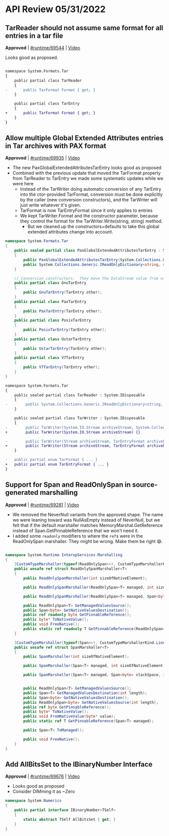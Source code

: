 # API Review 05/31/2022

## TarReader should not assume same format for all entries in a tar file

**Approved** | [#runtime/69544](https://github.com/dotnet/runtime/issues/69544#issuecomment-1142399023) | [Video](https://www.youtube.com/watch?v=xFjPGD_GFOg&t=0h0m0s)

Looks good as proposed.

```diff

namespace System.Formats.Tar
{
    public partial class TarReader
    {
-       public TarFormat Format { get; }
    }

    public partial class TarEntry
    {
+       public TarFormat Format { get; }
    }
}
```
## Allow multiple Global Extended Attributes entries in Tar archives with PAX format

**Approved** | [#runtime/69935](https://github.com/dotnet/runtime/issues/69935#issuecomment-1142455260) | [Video](https://www.youtube.com/watch?v=xFjPGD_GFOg&t=0h6m59s)

* The new PaxGlobalExtendedAttributesTarEntry looks good as proposed
* Combined with the previous update that moved the TarFormat property from TarReader to TarEntry we made some systematic updates while we were here
  * Instead of the TarWriter doing automatic conversion of any TarEntry into the ctor-provided TarFormat, conversion must be done explicitly by the caller (new conversion constructors), and the TarWriter will just write whatever it's given.
  * TarFormat is now TarEntryFormat since it only applies to entries
  * We kept TarWriter.Format and the constructor parameter, because they control the format for the TarWriter.Write(string, string) method.
    * But we cleaned up the constructors+defaults to take this global extended attributes change into account.

```C#
namespace System.Formats.Tar
{
    public sealed partial class PaxGlobalExtendedAttributesTarEntry : System.Formats.Tar.PosixTarEntry
    {
        public PaxGlobalExtendedAttributesTarEntry(System.Collections.Generic.IEnumerable<System.Collections.Generic.KeyValuePair<string, string>> globalExtendedAttributes) { }
        public System.Collections.Generic.IReadOnlyDictionary<string, string> GlobalExtendedAttributes { get { throw null; } }
    }

    // Conversion constructors.  They move the DataStream value from other to [new].
    public partial class GnuTarEntry
    {
        public GnuTarEntry(TarEntry other);
    }
    public partial class PaxTarEntry
    {
        public PaxTarEntry(TarEntry other);
    }
    public partial class PosixTarEntry
    {
        public PosixTarEntry(TarEntry other);
    }
    public partial class UstarTarEntry
    {
        public UstarTarEntry(TarEntry other);
    }
    public partial class V7TarEntry
    {
        public V7TarEntry(TarEntry other);
    }
}
```

```diff
namespace System.Formats.Tar
{
    public sealed partial class TarReader : System.IDisposable
    {
-        public System.Collections.Generic.IReadOnlyDictionary<string, string>? GlobalExtendedAttributes { get { throw null; } }
    }

    public sealed partial class TarWriter : System.IDisposable
    {
-        public TarWriter(System.IO.Stream archiveStream, System.Collections.Generic.IEnumerable<System.Collections.Generic.KeyValuePair<string, string>>? globalExtendedAttributes = null, bool leaveOpen = false) { }
+        public TarWriter(System.IO.Stream archiveStream) {}

-        public TarWriter(Stream archiveStream, TarEntryFormat archiveFormat, bool leaveOpen = false);
+        public TarWriter(Stream archiveStream, TarEntryFormat archiveFormat = TarEntryFormat.Pax, bool leaveOpen = false);
    }

-   public partial enum TarFormat { ... }
+   public partial enum TarEntryFormat { ... }
}
```
## Support for Span<T> and ReadOnlySpan<T> in source-generated marshalling

**Approved** | [#runtime/69281](https://github.com/dotnet/runtime/issues/69281#issuecomment-1142534492) | [Video](https://www.youtube.com/watch?v=xFjPGD_GFOg&t=1h4m11s)

* We removed the NeverNull variants from the approved shape.  The name we were leaning toward was NullAsEmpty instead of NeverNull, but we felt that if the default marshaller matches MemoryMarshal.GetReference instead of Span.GetPinnableReference that we won't need it.
* I added some `readonly` modifiers to where the `ref`s were in the ReadOnlySpan marshaller.  They might be wrong.  Make them be right :smile:.

```C#

namespace System.Runtime.InteropServices.Marshalling
{
    [CustomTypeMarshaller(typeof(ReadOnlySpan<>), CustomTypeMarshallerKind.LinearCollection, Direction = CustomTypeMarshallerDirection.In, Features = CustomTypeMarshallerFeatures.UnmanagedResources | CustomTypeMarshallerFeatures.CallerAllocatedBuffer | CustomTypeMarshallerFeatures.TwoStageMarshalling, BufferSize = 0x200)]
    public unsafe ref struct ReadOnlySpanMarshaller<T>
    {
        public ReadOnlySpanMarshaller(int sizeOfNativeElement);

        public ReadOnlySpanMarshaller(ReadOnlySpan<T> managed, int sizeOfNativeElement);

        public ReadOnlySpanMarshaller(ReadOnlySpan<T> managed, Span<byte> stackSpace, int sizeOfNativeElement);

        public ReadOnlySpan<T> GetManagedValuesSource();
        public Span<byte> GetNativeValuesDestination();
        public ref readonly byte GetPinnableReference();
        public byte* ToNativeValue();
        public void FreeNative();
        public static ref readonly T GetPinnableReference(ReadOnlySpan<T> managed);
    }

    [CustomTypeMarshaller(typeof(Span<>), CustomTypeMarshallerKind.LinearCollection, Features = CustomTypeMarshallerFeatures.UnmanagedResources | CustomTypeMarshallerFeatures.CallerAllocatedBuffer | CustomTypeMarshallerFeatures.TwoStageMarshalling, BufferSize = 0x200)]
    public unsafe ref struct SpanMarshaller<T>
    {
        public SpanMarshaller(int sizeOfNativeElement);

        public SpanMarshaller(Span<T> managed, int sizeOfNativeElement);

        public SpanMarshaller(Span<T> managed, Span<byte> stackSpace, int sizeOfNativeElement);


        public ReadOnlySpan<T> GetManagedValuesSource();
        public Span<T> GetManagedValuesDestination(int length);
        public Span<byte> GetNativeValuesDestination();
        public ReadOnlySpan<byte> GetNativeValuesSource(int length);
        public ref byte GetPinnableReference();
        public byte* ToNativeValue();
        public void FromNativeValue(byte* value);
        public static ref T GetPinnableReference(Span<T> managed);

        public Span<T> ToManaged();

        public void FreeNative();
    }
}
```
## Add AllBitsSet to the IBinaryNumber Interface

**Approved** | [#runtime/69676](https://github.com/dotnet/runtime/issues/69676#issuecomment-1142542210) | [Video](https://www.youtube.com/watch?v=xFjPGD_GFOg&t=1h55m9s)

* Looks good as proposed
* Consider DIMming it as ~Zero

```C#
namespace System.Numerics
{
    public partial interface IBinaryNumber<TSelf>
    {
        static abstract TSelf AllBitsSet { get; }
    }
}
```
